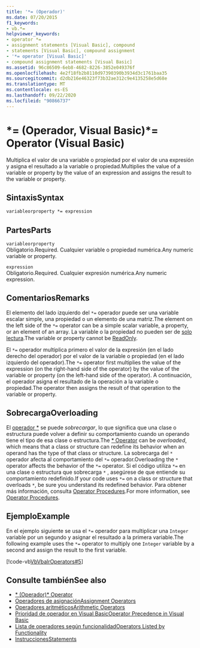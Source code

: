 ```yaml
---
title: '*= (Operador)'
ms.date: 07/20/2015
f1_keywords:
- vb.*=
helpviewer_keywords:
- operator *=
- assignment statements [Visual Basic], compound
- statements [Visual Basic], compound assignment
- '*= operator [Visual Basic]'
- compound assignment statements [Visual Basic]
ms.assetid: 96c86509-6eb8-4682-8226-3852e049376f
ms.openlocfilehash: 4e2f18fb2b8110d97390390b3934d3c1761baa35
ms.sourcegitcommit: d2db216e46323f73b32ae312c9e4135258e5d68e
ms.translationtype: MT
ms.contentlocale: es-ES
ms.lasthandoff: 09/22/2020
ms.locfileid: "90866737"
---
```

# <a name="-operator-visual-basic"></a><span data-ttu-id="31b89-102">\*= (Operador, Visual Basic)</span><span class="sxs-lookup"><span data-stu-id="31b89-102">\*= Operator (Visual Basic)</span></span>

<span data-ttu-id="31b89-103">Multiplica el valor de una variable o propiedad por el valor de una expresión y asigna el resultado a la variable o propiedad.</span><span class="sxs-lookup"><span data-stu-id="31b89-103">Multiplies the value of a variable or property by the value of an expression and assigns the result to the variable or property.</span></span>  
  
## <a name="syntax"></a><span data-ttu-id="31b89-104">Sintaxis</span><span class="sxs-lookup"><span data-stu-id="31b89-104">Syntax</span></span>  
  
```vb  
variableorproperty *= expression  
```  
  
## <a name="parts"></a><span data-ttu-id="31b89-105">Partes</span><span class="sxs-lookup"><span data-stu-id="31b89-105">Parts</span></span>  

 `variableorproperty`  
 <span data-ttu-id="31b89-106">Obligatorio.</span><span class="sxs-lookup"><span data-stu-id="31b89-106">Required.</span></span> <span data-ttu-id="31b89-107">Cualquier variable o propiedad numérica.</span><span class="sxs-lookup"><span data-stu-id="31b89-107">Any numeric variable or property.</span></span>  
  
 `expression`  
 <span data-ttu-id="31b89-108">Obligatorio.</span><span class="sxs-lookup"><span data-stu-id="31b89-108">Required.</span></span> <span data-ttu-id="31b89-109">Cualquier expresión numérica.</span><span class="sxs-lookup"><span data-stu-id="31b89-109">Any numeric expression.</span></span>  
  
## <a name="remarks"></a><span data-ttu-id="31b89-110">Comentarios</span><span class="sxs-lookup"><span data-stu-id="31b89-110">Remarks</span></span>  

 <span data-ttu-id="31b89-111">El elemento del lado izquierdo del `*=` operador puede ser una variable escalar simple, una propiedad o un elemento de una matriz.</span><span class="sxs-lookup"><span data-stu-id="31b89-111">The element on the left side of the `*=` operator can be a simple scalar variable, a property, or an element of an array.</span></span> <span data-ttu-id="31b89-112">La variable o la propiedad no pueden ser de [solo lectura](../modifiers/readonly.md).</span><span class="sxs-lookup"><span data-stu-id="31b89-112">The variable or property cannot be [ReadOnly](../modifiers/readonly.md).</span></span>  
  
 <span data-ttu-id="31b89-113">El `*=` operador multiplica primero el valor de la expresión (en el lado derecho del operador) por el valor de la variable o propiedad (en el lado izquierdo del operador).</span><span class="sxs-lookup"><span data-stu-id="31b89-113">The `*=` operator first multiplies the value of the expression (on the right-hand side of the operator) by the value of the variable or property (on the left-hand side of the operator).</span></span> <span data-ttu-id="31b89-114">A continuación, el operador asigna el resultado de la operación a la variable o propiedad.</span><span class="sxs-lookup"><span data-stu-id="31b89-114">The operator then assigns the result of that operation to the variable or property.</span></span>  
  
## <a name="overloading"></a><span data-ttu-id="31b89-115">Sobrecarga</span><span class="sxs-lookup"><span data-stu-id="31b89-115">Overloading</span></span>  

 <span data-ttu-id="31b89-116">El [operador \*](multiplication-operator.md) se puede *sobrecargar*, lo que significa que una clase o estructura puede volver a definir su comportamiento cuando un operando tiene el tipo de esa clase o estructura.</span><span class="sxs-lookup"><span data-stu-id="31b89-116">The [\* Operator](multiplication-operator.md) can be *overloaded*, which means that a class or structure can redefine its behavior when an operand has the type of that class or structure.</span></span> <span data-ttu-id="31b89-117">La sobrecarga del `*` operador afecta al comportamiento del `*=` operador.</span><span class="sxs-lookup"><span data-stu-id="31b89-117">Overloading the `*` operator affects the behavior of the `*=` operator.</span></span> <span data-ttu-id="31b89-118">Si el código utiliza `*=` en una clase o estructura que sobrecarga `*` , asegúrese de que entiende su comportamiento redefinido.</span><span class="sxs-lookup"><span data-stu-id="31b89-118">If your code uses `*=` on a class or structure that overloads `*`, be sure you understand its redefined behavior.</span></span> <span data-ttu-id="31b89-119">Para obtener más información, consulta [Operator Procedures](../../programming-guide/language-features/procedures/operator-procedures.md).</span><span class="sxs-lookup"><span data-stu-id="31b89-119">For more information, see [Operator Procedures](../../programming-guide/language-features/procedures/operator-procedures.md).</span></span>  
  
## <a name="example"></a><span data-ttu-id="31b89-120">Ejemplo</span><span class="sxs-lookup"><span data-stu-id="31b89-120">Example</span></span>  

 <span data-ttu-id="31b89-121">En el ejemplo siguiente se usa el `*=` operador para multiplicar una `Integer` variable por un segundo y asignar el resultado a la primera variable.</span><span class="sxs-lookup"><span data-stu-id="31b89-121">The following example uses the `*=` operator to multiply one `Integer` variable by a second and assign the result to the first variable.</span></span>  
  
 [!code-vb[VbVbalrOperators#5](~/samples/snippets/visualbasic/VS_Snippets_VBCSharp/VbVbalrOperators/VB/Class1.vb#5)]  
  
## <a name="see-also"></a><span data-ttu-id="31b89-122">Consulte también</span><span class="sxs-lookup"><span data-stu-id="31b89-122">See also</span></span>

- [<span data-ttu-id="31b89-123">\* (Operador)</span><span class="sxs-lookup"><span data-stu-id="31b89-123">\* Operator</span></span>](multiplication-operator.md)
- [<span data-ttu-id="31b89-124">Operadores de asignación</span><span class="sxs-lookup"><span data-stu-id="31b89-124">Assignment Operators</span></span>](assignment-operators.md)
- [<span data-ttu-id="31b89-125">Operadores aritméticos</span><span class="sxs-lookup"><span data-stu-id="31b89-125">Arithmetic Operators</span></span>](arithmetic-operators.md)
- [<span data-ttu-id="31b89-126">Prioridad de operador en Visual Basic</span><span class="sxs-lookup"><span data-stu-id="31b89-126">Operator Precedence in Visual Basic</span></span>](operator-precedence.md)
- [<span data-ttu-id="31b89-127">Lista de operadores según funcionalidad</span><span class="sxs-lookup"><span data-stu-id="31b89-127">Operators Listed by Functionality</span></span>](operators-listed-by-functionality.md)
- [<span data-ttu-id="31b89-128">Instrucciones</span><span class="sxs-lookup"><span data-stu-id="31b89-128">Statements</span></span>](../../programming-guide/language-features/statements.md)

